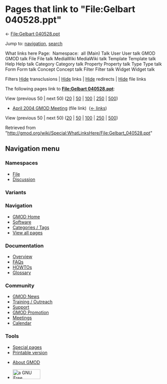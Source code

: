 <div id="mw-page-base" class="noprint">

</div>

<div id="mw-head-base" class="noprint">

</div>

<div id="content" class="mw-body" role="main">

<span id="top"></span>

<div id="mw-js-message" style="display:none;">

</div>



# <span dir="auto">Pages that link to "File:Gelbart 040528.ppt"</span>

<div id="bodyContent">

<div id="contentSub">

← [File:Gelbart
040528.ppt](/wiki/File:Gelbart_040528.ppt "File:Gelbart 040528.ppt")

</div>

<div id="jump-to-nav" class="mw-jump">

Jump to: [navigation](#mw-navigation), [search](#p-search)

</div>

<div id="mw-content-text">

What links here Page:  Namespace:  all (Main) Talk User User talk GMOD
GMOD talk File File talk MediaWiki MediaWiki talk Template Template talk
Help Help talk Category Category talk Property Property talk Type Type
talk Form Form talk Concept Concept talk Filter Filter talk Widget
Widget talk

Filters
[Hide](/mediawiki/index.php?title=Special:WhatLinksHere/File:Gelbart_040528.ppt&hidetrans=1 "Special:WhatLinksHere/File:Gelbart 040528.ppt")
transclusions \|
[Hide](/mediawiki/index.php?title=Special:WhatLinksHere/File:Gelbart_040528.ppt&hidelinks=1 "Special:WhatLinksHere/File:Gelbart 040528.ppt")
links \|
[Hide](/mediawiki/index.php?title=Special:WhatLinksHere/File:Gelbart_040528.ppt&hideredirs=1 "Special:WhatLinksHere/File:Gelbart 040528.ppt")
redirects \|
[Hide](/mediawiki/index.php?title=Special:WhatLinksHere/File:Gelbart_040528.ppt&hideimages=1 "Special:WhatLinksHere/File:Gelbart 040528.ppt")
file links

The following pages link to **[File:Gelbart
040528.ppt](/wiki/File:Gelbart_040528.ppt "File:Gelbart 040528.ppt")**:

View (previous 50 \| next 50)
([20](/mediawiki/index.php?title=Special:WhatLinksHere/File:Gelbart_040528.ppt&limit=20 "Special:WhatLinksHere/File:Gelbart 040528.ppt")
\|
[50](/mediawiki/index.php?title=Special:WhatLinksHere/File:Gelbart_040528.ppt&limit=50 "Special:WhatLinksHere/File:Gelbart 040528.ppt")
\|
[100](/mediawiki/index.php?title=Special:WhatLinksHere/File:Gelbart_040528.ppt&limit=100 "Special:WhatLinksHere/File:Gelbart 040528.ppt")
\|
[250](/mediawiki/index.php?title=Special:WhatLinksHere/File:Gelbart_040528.ppt&limit=250 "Special:WhatLinksHere/File:Gelbart 040528.ppt")
\|
[500](/mediawiki/index.php?title=Special:WhatLinksHere/File:Gelbart_040528.ppt&limit=500 "Special:WhatLinksHere/File:Gelbart 040528.ppt"))

- [April 2004 GMOD
  Meeting](/wiki/April_2004_GMOD_Meeting "April 2004 GMOD Meeting")
  (file link) ‎ <span class="mw-whatlinkshere-tools">([←
  links](/mediawiki/index.php?title=Special:WhatLinksHere&target=April+2004+GMOD+Meeting "Special:WhatLinksHere"))</span>

View (previous 50 \| next 50)
([20](/mediawiki/index.php?title=Special:WhatLinksHere/File:Gelbart_040528.ppt&limit=20 "Special:WhatLinksHere/File:Gelbart 040528.ppt")
\|
[50](/mediawiki/index.php?title=Special:WhatLinksHere/File:Gelbart_040528.ppt&limit=50 "Special:WhatLinksHere/File:Gelbart 040528.ppt")
\|
[100](/mediawiki/index.php?title=Special:WhatLinksHere/File:Gelbart_040528.ppt&limit=100 "Special:WhatLinksHere/File:Gelbart 040528.ppt")
\|
[250](/mediawiki/index.php?title=Special:WhatLinksHere/File:Gelbart_040528.ppt&limit=250 "Special:WhatLinksHere/File:Gelbart 040528.ppt")
\|
[500](/mediawiki/index.php?title=Special:WhatLinksHere/File:Gelbart_040528.ppt&limit=500 "Special:WhatLinksHere/File:Gelbart 040528.ppt"))

</div>

<div class="printfooter">

Retrieved from
"<http://gmod.org/wiki/Special:WhatLinksHere/File:Gelbart_040528.ppt>"

</div>

<div id="catlinks" class="catlinks catlinks-allhidden">

</div>

<div class="visualClear">

</div>

</div>

</div>

<div id="mw-navigation">

## Navigation menu

<div id="mw-head">



<div id="left-navigation">

<div id="p-namespaces" class="vectorTabs" role="navigation"
aria-labelledby="p-namespaces-label">

### Namespaces

- <span id="ca-nstab-image"><a href="/wiki/File:Gelbart_040528.ppt" accesskey="c"
  title="View the file page [c]">File</a></span>
- <span id="ca-talk"><a
  href="/mediawiki/index.php?title=File_talk:Gelbart_040528.ppt&amp;action=edit&amp;redlink=1"
  accesskey="t"
  title="Discussion about the content page [t]">Discussion</a></span>

</div>

<div id="p-variants" class="vectorMenu emptyPortlet" role="navigation"
aria-labelledby="p-variants-label">

### 

### Variants[](#)

<div class="menu">

</div>

</div>

</div>

<div id="right-navigation">





</div>



</div>

</div>

</div>

<div id="mw-panel">

<div id="p-logo" role="banner">

<a href="/wiki/Main_Page"
style="background-image: url(http://gmod.org/images/GMOD-cogs.png);"
title="Visit the main page"></a>

</div>

<div id="p-Navigation" class="portal" role="navigation"
aria-labelledby="p-Navigation-label">

### Navigation

<div class="body">

- <span id="n-GMOD-Home">[GMOD Home](/wiki/Main_Page)</span>
- <span id="n-Software">[Software](/wiki/GMOD_Components)</span>
- <span id="n-Categories-.2F-Tags">[Categories /
  Tags](/wiki/Categories)</span>
- <span id="n-View-all-pages">[View all
  pages](/wiki/Special:AllPages)</span>

</div>

</div>

<div id="p-Documentation" class="portal" role="navigation"
aria-labelledby="p-Documentation-label">

### Documentation

<div class="body">

- <span id="n-Overview">[Overview](/wiki/Overview)</span>
- <span id="n-FAQs">[FAQs](/wiki/Category:FAQ)</span>
- <span id="n-HOWTOs">[HOWTOs](/wiki/Category:HOWTO)</span>
- <span id="n-Glossary">[Glossary](/wiki/Glossary)</span>

</div>

</div>

<div id="p-Community" class="portal" role="navigation"
aria-labelledby="p-Community-label">

### Community

<div class="body">

- <span id="n-GMOD-News">[GMOD News](/wiki/GMOD_News)</span>
- <span id="n-Training-.2F-Outreach">[Training /
  Outreach](/wiki/Training_and_Outreach)</span>
- <span id="n-Support">[Support](/wiki/Support)</span>
- <span id="n-GMOD-Promotion">[GMOD
  Promotion](/wiki/GMOD_Promotion)</span>
- <span id="n-Meetings">[Meetings](/wiki/Meetings)</span>
- <span id="n-Calendar">[Calendar](/wiki/Calendar)</span>

</div>

</div>

<div id="p-tb" class="portal" role="navigation"
aria-labelledby="p-tb-label">

### Tools

<div class="body">

- <span id="t-specialpages"><a href="/wiki/Special:SpecialPages" accesskey="q"
  title="A list of all special pages [q]">Special pages</a></span>
- <span id="t-print"><a
  href="/mediawiki/index.php?title=Special:WhatLinksHere/File:Gelbart_040528.ppt&amp;printable=yes"
  rel="alternate" accesskey="p"
  title="Printable version of this page [p]">Printable version</a></span>

</div>

</div>

</div>

</div>

<div id="footer" role="contentinfo">

- <span id="footer-places-about">[About
  GMOD](/wiki/GMOD:About "GMOD:About")</span>

<!-- -->

- <span id="footer-copyrightico">[<img src="http://www.gnu.org/graphics/gfdl-logo-small.png" width="88"
  height="31" alt="a GNU Free Documentation License" />](http://www.gnu.org/licenses/fdl-1.3.html)</span>


<div style="clear:both">

</div>

</div>

